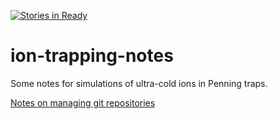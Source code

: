 [![Stories in Ready](https://badge.waffle.io/d-meiser/ion-trapping-notes.png?label=ready&title=Ready)](https://waffle.io/d-meiser/ion-trapping-notes?utm_source=badge)

# ion-trapping-notes

Some notes for simulations of ultra-cold ions in Penning traps.

[Notes on managing git repositories](git-forking-notes.md)
